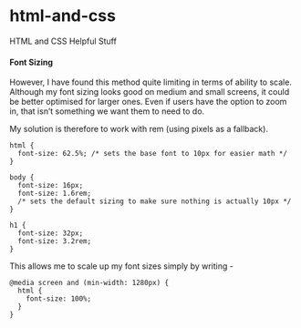 # html-and-css
HTML and CSS Helpful Stuff

#### Font Sizing
However, I have found this method quite limiting in terms of ability to scale. Although my font sizing looks good on medium and small screens, it could be better optimised for larger ones. Even if users have the option to zoom in, that isn’t something we want them to need to do.

My solution is therefore to work with rem (using pixels as a fallback).

```
html {
  font-size: 62.5%; /* sets the base font to 10px for easier math */
}

body {
  font-size: 16px;
  font-size: 1.6rem;  
  /* sets the default sizing to make sure nothing is actually 10px */
}

h1 {
  font-size: 32px;
  font-size: 3.2rem;
}
```

This allows me to scale up my font sizes simply by writing -

```
@media screen and (min-width: 1280px) {
  html {
    font-size: 100%;
  }
}
```
